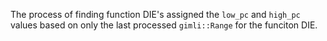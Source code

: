 The process of finding function DIE's assigned the `low_pc` and `high_pc` values based on only the last processed `gimli::Range` for the funciton DIE. 
